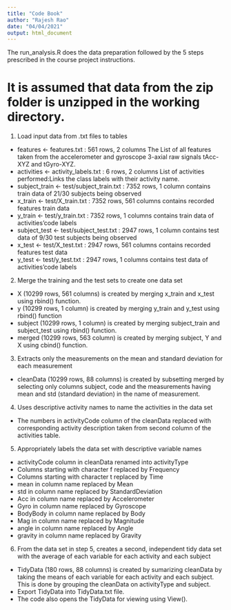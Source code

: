```yaml
---
title: "Code Book"
author: "Rajesh Rao"
date: "04/04/2021"
output: html_document
---
```


The run_analysis.R does the data preparation followed by the 5 steps prescribed in the course project instructions.

# It is assumed that data from the zip folder is unzipped in the working directory.

1. Load input data from .txt files to tables
- features <- features.txt : 561 rows, 2 columns
  The List of all features taken from the accelerometer and gyroscope 3-axial raw signals    tAcc-XYZ and tGyro-XYZ.
- activities <- activity_labels.txt : 6 rows, 2 columns
  List of activities performed:Links the class labels with their activity name.
- subject_train <- test/subject_train.txt : 7352 rows, 1 column
  contains train data of 21/30 subjects being observed
- x_train <- test/X_train.txt : 7352 rows, 561 columns
  contains recorded features train data
- y_train <- test/y_train.txt : 7352 rows, 1 columns
  contains train data of activities’code labels
- subject_test <- test/subject_test.txt : 2947 rows, 1 column
  contains test data of 9/30 test subjects being observed
- x_test <- test/X_test.txt : 2947 rows, 561 columns
  contains recorded features test data
- y_test <- test/y_test.txt : 2947 rows, 1 columns
  contains test data of activities’code labels

2. Merge the training and the test sets to create one data set
- X (10299 rows, 561 columns) is created by merging x_train and x_test using rbind()         function.
- y (10299 rows, 1 column) is created by merging y_train and y_test using rbind() function
- subject (10299 rows, 1 column) is created by merging subject_train and subject_test using   rbind() function.
- merged (10299 rows, 563 column) is created by merging subject, Y and X using cbind()       function.

3. Extracts only the measurements on the mean and standard deviation for each measurement
- cleanData (10299 rows, 88 columns) is created by subsetting merged by selecting only       columns subject, code and the measurements having mean and std (standard deviation) in     the name of measurement.

4. Uses descriptive activity names to name the activities in the data set
- The numbers in activityCode column of the cleanData replaced with corresponding activity    description taken from second column of the activities table.

5. Appropriately labels the data set with descriptive variable names
- activityCode column in cleanData renamed into activityType
- Columns starting with character f replaced by Frequency
- Columns starting with character t replaced by Time
- mean in column name replaced by Mean
- std in column name replaced by StandardDeviation
- Acc in column name replaced by Accelerometer
- Gyro in column name replaced by Gyroscope
- BodyBody in column name replaced by Body
- Mag in column name replaced by Magnitude
- angle in column name replaced by Angle
- gravity in column name replaced by Gravity


6. From the data set in step 5, creates a second, independent tidy data set with the average of each variable for each activity and each subject
- TidyData (180 rows, 88 columns) is created by sumarizing cleanData by taking the means of each variable for each activity and each subject. This is done by grouping the cleanData on activityType and subject.
- Export TidyData into TidyData.txt file.
- The code also opens the TidyData for viewing using View().